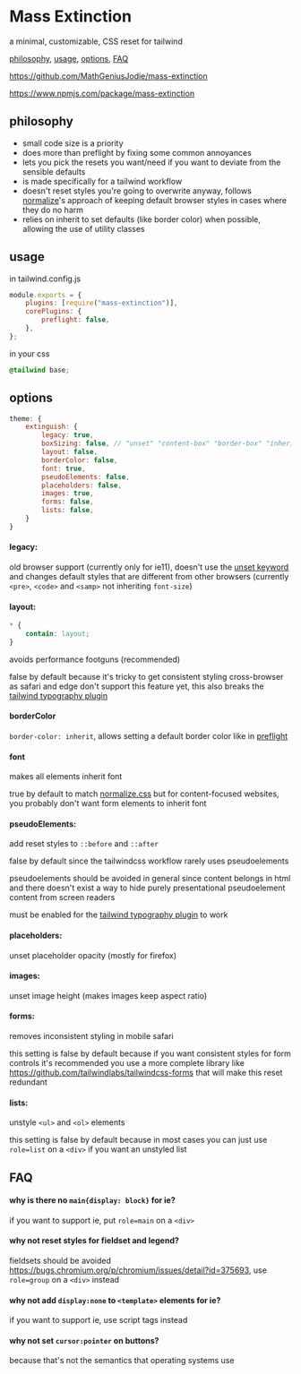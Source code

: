 # Mass Extinction

a minimal, customizable, CSS reset for tailwind

[philosophy](#philosophy), [usage](#usage), [options](#options), [FAQ](#faq)

<https://github.com/MathGeniusJodie/mass-extinction>

<https://www.npmjs.com/package/mass-extinction>

## philosophy

-   small code size is a priority
-   does more than preflight by fixing some common annoyances
-   lets you pick the resets you want/need if you want to deviate from the sensible defaults
-   is made specifically for a tailwind workflow
-   doesn't reset styles you're going to overwrite anyway, follows [normalize](https://necolas.github.io/normalize.css/)'s approach of keeping default browser styles in cases where they do no harm
-   relies on inherit to set defaults (like border color) when possible, allowing the use of utility classes

## usage

in tailwind.config.js

```js
module.exports = {
	plugins: [require("mass-extinction")],
	corePlugins: {
		preflight: false,
	},
};
```

in your css

```css
@tailwind base;
```

## options

```js
theme: {
	extinguish: {
		legacy: true,
		boxSizing: false, // "unset" "content-box" "border-box" "inherit"
		layout: false,
		borderColor: false,
		font: true,
		pseudoElements: false,
		placeholders: false,
		images: true,
		forms: false,
		lists: false,
	}
}
```

#### legacy:

old browser support (currently only for ie11), doesn't use the [unset keyword](https://developer.mozilla.org/en-US/docs/Web/CSS/unset) and changes default styles that are different from other browsers (currently `<pre>`, `<code>` and `<samp>` not inheriting `font-size`)

#### layout:

```css
* {
	contain: layout;
}
```

avoids performance footguns (recommended)

false by default because it's tricky to get consistent styling cross-browser as safari and edge don't support this feature yet, this also breaks the [tailwind typography plugin](https://tailwindcss.com/docs/typography-plugin)

#### borderColor

`border-color: inherit`, allows setting a default border color like in [preflight](https://tailwindcss.com/docs/preflight/)

#### font

makes all elements inherit font

true by default to match [normalize.css](https://necolas.github.io/normalize.css/) but for content-focused websites, you probably don't want form elements to inherit font

#### pseudoElements:

add reset styles to `::before` and `::after`

false by default since the tailwindcss workflow rarely uses pseudoelements

pseudoelements should be avoided in general since content belongs in html and there doesn't exist a way to hide purely presentational pseudoelement content from screen readers

must be enabled for the [tailwind typography plugin](https://tailwindcss.com/docs/typography-plugin) to work

#### placeholders:

unset placeholder opacity (mostly for firefox)

#### images:

unset image height (makes images keep aspect ratio)

#### forms:

removes inconsistent styling in mobile safari

this setting is false by default because if you want consistent styles for form controls it's recommended you use a more complete library like <https://github.com/tailwindlabs/tailwindcss-forms> that will make this reset redundant

#### lists:

unstyle `<ul>` and `<ol>` elements

this setting is false by default because in most cases you can just use `role=list` on a `<div>` if you want an unstyled list

## FAQ

#### why is there no `main{display: block}` for ie?

if you want to support ie, put `role=main` on a `<div>`

#### why not reset styles for fieldset and legend?

fieldsets should be avoided <https://bugs.chromium.org/p/chromium/issues/detail?id=375693>, use `role=group` on a `<div>` instead

#### why not add `display:none` to `<template>` elements for ie?

if you want to support ie, use script tags instead

#### why not set `cursor:pointer` on buttons?

because that's not the semantics that operating systems use
